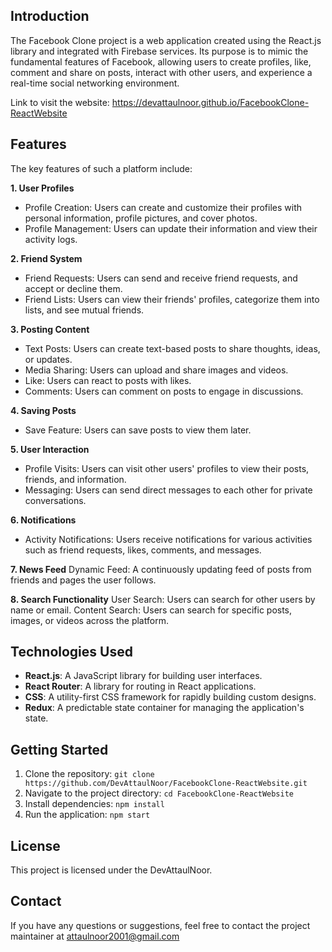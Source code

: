 ## Introduction
The Facebook Clone project is a web application created using the React.js library and integrated with Firebase services. Its purpose is to mimic the fundamental features of Facebook, allowing users to create profiles, like, comment and share on posts, interact with other users, and experience a real-time social networking environment.

Link to visit the website: https://devattaulnoor.github.io/FacebookClone-ReactWebsite

## Features
The key features of such a platform include:

**1. User Profiles**
- Profile Creation: Users can create and customize their profiles with personal information, profile pictures, and cover photos.
- Profile Management: Users can update their information and view their activity logs.

**2. Friend System**
- Friend Requests: Users can send and receive friend requests, and accept or decline them.
- Friend Lists: Users can view their friends' profiles, categorize them into lists, and see mutual friends.

**3. Posting Content**
- Text Posts: Users can create text-based posts to share thoughts, ideas, or updates.
- Media Sharing: Users can upload and share images and videos.
- Like: Users can react to posts with likes.
- Comments: Users can comment on posts to engage in discussions.
  
**4. Saving Posts**
- Save Feature: Users can save posts to view them later.

**5. User Interaction**
- Profile Visits: Users can visit other users' profiles to view their posts, friends, and information.
- Messaging: Users can send direct messages to each other for private conversations.

**6. Notifications**
- Activity Notifications: Users receive notifications for various activities such as friend requests, likes, comments, and messages.

**7. News Feed**
Dynamic Feed: A continuously updating feed of posts from friends and pages the user follows.

**8. Search Functionality**
User Search: Users can search for other users by name or email.
Content Search: Users can search for specific posts, images, or videos across the platform.

## Technologies Used
- **React.js**: A JavaScript library for building user interfaces.
- **React Router**: A library for routing in React applications.
- **CSS**: A utility-first CSS framework for rapidly building custom designs.
- **Redux**: A predictable state container for managing the application's state.

## Getting Started
1. Clone the repository: `git clone https://github.com/DevAttaulNoor/FacebookClone-ReactWebsite.git`
2. Navigate to the project directory: `cd FacebookClone-ReactWebsite`
3. Install dependencies: `npm install`
4. Run the application: `npm start`

## License
This project is licensed under the DevAttaulNoor.

## Contact
If you have any questions or suggestions, feel free to contact the project maintainer at attaulnoor2001@gmail.com

